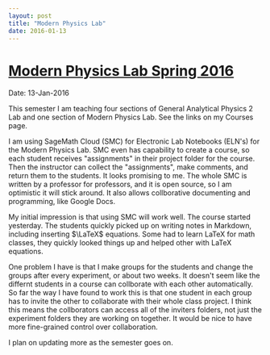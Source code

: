 ```yaml
---
layout: post
title: "Modern Physics Lab"
date: 2016-01-13
---
```

# [Modern Physics Lab Spring 2016](http://profhuster.github.io/blog/2016/01/13/ModPhys1/)

Date: 13-Jan-2016

This semester I am teaching four sections of General Analytical Physics 2 Lab and one section of Modern Physics Lab. See the links on my Courses page.

I am using SageMath Cloud (SMC) for Electronic Lab Notebooks (ELN's) for the Modern Physics Lab. SMC even has capability to create a course, so each student receives "assignments" in their project folder for the course. Then the instructor can collect the "assignments", make comments, and return them to the students. It looks promising to me. The whole SMC is written by a professor for professors, and it is open source, so I am optimistic it will stick around. It also allows collborative documenting and programming, like Google Docs.

My initial impression is that using SMC will work well. The course started yesterday. The students quickly picked up on writing notes in Markdown, including inserting $\LaTeX$ equations. Some had to learn LaTeX for math classes, they quickly looked things up and helped other with LaTeX equations. 

One problem I have is that I make groups for the students and change the groups after every experiment, or about two weeks. It doesn't seem like the differnt students in a course can collborate with each other automatically.  So far the way I have found to work this is that one student in each group has to invite the other to collaborate with their whole class project. I think this means the collborators can access all of the inviters folders, not just the experiment folders they are working on together. It would be nice to have more fine-grained control over collaboration. 

I plan on updating more as the semester goes on. 
